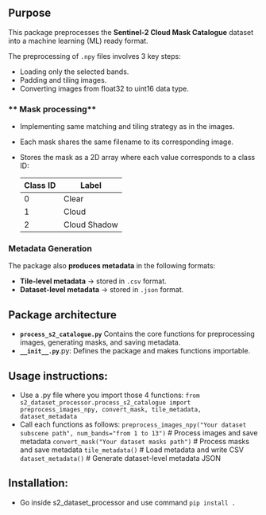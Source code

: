 ## Purpose
This package preprocesses the **Sentinel-2 Cloud Mask Catalogue** dataset into a machine learning (ML) ready format.  

The preprocessing of `.npy` files involves 3 key steps:
- Loading only the selected bands.
- Padding and tiling images.
- Converting images from float32 to uint16 data type.

### ** Mask processing**
- Implementing same matching and tiling strategy as in the images.
- Each mask shares the same filename to its corresponding image.
- Stores the mask as a 2D array where each value corresponds to a class ID:

    | Class ID | Label         |
    |----------|---------------|
    | 0        | Clear         |
    | 1        | Cloud         |
    | 2        | Cloud Shadow  |


### **Metadata Generation**  
The package also **produces metadata** in the following formats:  
- **Tile-level metadata** → stored in `.csv` format.
- **Dataset-level metadata** → stored in `.json` format.


## Package architecture
- **`process_s2_catalogue.py`** Contains the core functions for preprocessing images, generating masks, and saving metadata.
- **`__init__.py`**.py: Defines the package and makes functions importable.

## Usage instructions:
- Use a .py file where you import those 4 functions: `from s2_dataset_processor.process_s2_catalogue import preprocess_images_npy, convert_mask, tile_metadata, dataset_metadata`
- Call each functions as follows:
    `preprocess_images_npy("Your dataset subscene path", num_bands="from 1 to 13")`  # Process images and save metadata
    `convert_mask("Your dataset masks path")`  # Process masks and save metadata
    `tile_metadata()`  # Load metadata and write CSV
    `dataset_metadata()`  # Generate dataset-level metadata JSON
## Installation:
- Go inside s2_dataset_processor and use command `pip install .`



